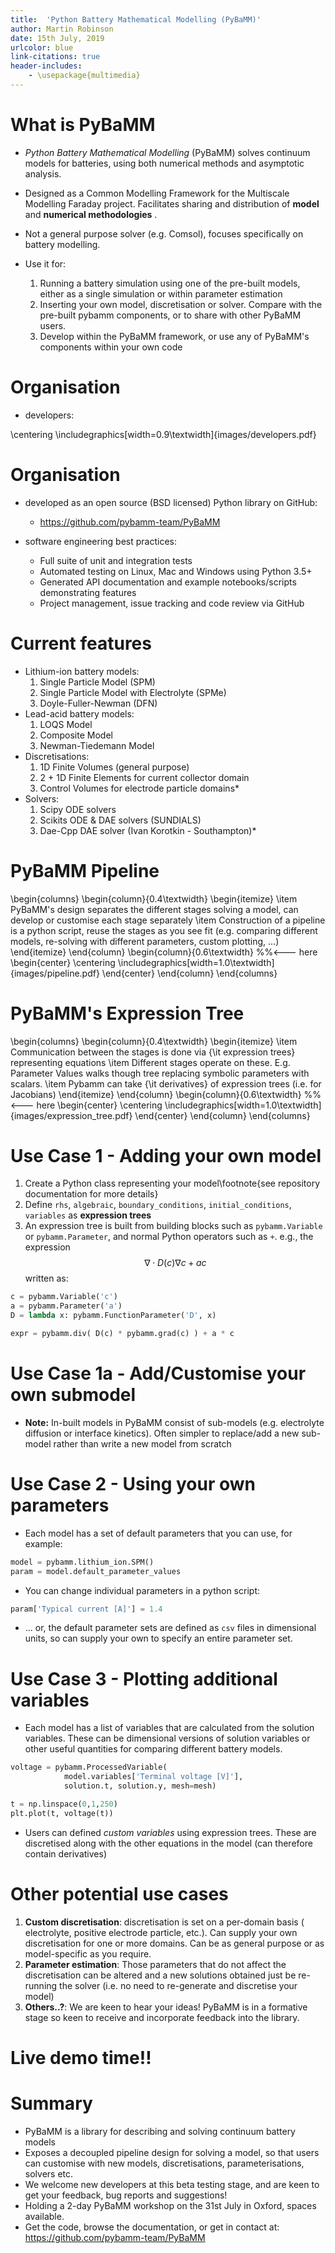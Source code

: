 ```yaml
---
title:  'Python Battery Mathematical Modelling (PyBaMM)'
author: Martin Robinson
date: 15th July, 2019
urlcolor: blue
link-citations: true
header-includes:
    - \usepackage{multimedia}
---
```



# What is PyBaMM

- *Python Battery Mathematical Modelling* (PyBaMM) solves continuum models for batteries,
  using both numerical methods and asymptotic analysis.

- Designed as a Common Modelling Framework for the Multiscale Modelling Faraday project.
  Facilitates sharing and distribution of **model** and **numerical methodologies** .

- Not a general purpose solver (e.g. Comsol), focuses specifically on battery modelling.

- Use it for:
    1. Running a battery simulation using one of the pre-built models, either as a
       single simulation or within parameter estimation
    2. Inserting your own model, discretisation or solver. Compare with the pre-built pybamm
       components, or to share with other PyBaMM users.
    3. Develop within the PyBaMM framework, or use any of PyBaMM's components within
       your own code

# Organisation

- developers:

\centering \includegraphics[width=0.9\textwidth]{images/developers.pdf}

# Organisation

- developed as an open source (BSD licensed) Python library on GitHub: 
    - <https://github.com/pybamm-team/PyBaMM>

- software engineering best practices:
    - Full suite of unit and integration tests
    - Automated testing on Linux, Mac and Windows using Python 3.5+
    - Generated API documentation and example notebooks/scripts demonstrating
      features
    - Project management, issue tracking and code review via GitHub

# Current features

- Lithium-ion battery models:
    1. Single Particle Model (SPM) 
    2. Single Particle Model with Electrolyte (SPMe)
    3. Doyle-Fuller-Newman (DFN)
- Lead-acid battery models:
    1. LOQS Model 
    2. Composite Model 
    3. Newman-Tiedemann Model
- Discretisations:
    1. 1D Finite Volumes (general purpose)
    2. 2 + 1D Finite Elements for current collector domain
    2. Control Volumes for electrode particle domains*
- Solvers:
    1. Scipy ODE solvers
    2. Scikits ODE & DAE solvers (SUNDIALS)
    3. Dae-Cpp DAE solver (Ivan Korotkin - Southampton)*

# PyBaMM Pipeline

\begin{columns}
\begin{column}{0.4\textwidth}
\begin{itemize}
\item PyBaMM's design separates the different stages solving a model, can develop or
  customise each stage separately
\item Construction of a pipeline is a python script, reuse the stages as you see fit (e.g. comparing different models, re-solving with different parameters, custom plotting, ...)
\end{itemize}
\end{column}
\begin{column}{0.6\textwidth}  %%<--- here
    \begin{center}
\centering \includegraphics[width=1.0\textwidth]{images/pipeline.pdf} 
     \end{center}
\end{column}
\end{columns}


# PyBaMM's Expression Tree

\begin{columns}
\begin{column}{0.4\textwidth}
\begin{itemize}
  \item Communication between the stages is done via {\it expression trees} representing equations
\item Different stages operate on these. E.g. Parameter Values walks though tree replacing symbolic parameters with scalars.
\item Pybamm can take {\it derivatives} of expression trees (i.e. for Jacobians)
\end{itemize}
\end{column}
\begin{column}{0.6\textwidth}  %%<--- here
    \begin{center}
\centering \includegraphics[width=1.0\textwidth]{images/expression_tree.pdf} 
     \end{center}
\end{column}
\end{columns}

# Use Case 1 - Adding your own model

1. Create a Python class representing your model\footnote{see repository documentation for more details}
2. Define `rhs`, `algebraic`, `boundary_conditions`, `initial_conditions`, `variables`
   as **expression trees**
3. An expression tree is built from building blocks such as `pybamm.Variable` or
   `pybamm.Parameter`, and normal Python operators such as `+`. e.g., the expression
   $$\nabla \cdot D(c) \nabla c + a c$$ written as:


```python
c = pybamm.Variable('c')
a = pybamm.Parameter('a')
D = lambda x: pybamm.FunctionParameter('D', x)

expr = pybamm.div( D(c) * pybamm.grad(c) ) + a * c 
```


# Use Case 1a - Add/Customise your own submodel

- **Note:** In-built models in PyBaMM consist of sub-models (e.g. electrolyte diffusion
  or interface kinetics). Often simpler to replace/add a new sub-model rather than
  write a new model from scratch


# Use Case 2 - Using your own parameters

- Each model has a set of default parameters that you can use, for example:

```python
model = pybamm.lithium_ion.SPM()
param = model.default_parameter_values
```

- You can change individual parameters in a python script:

```python
param['Typical current [A]'] = 1.4
```

- ... or, the default parameter sets are defined as `csv` files in dimensional units, so can supply
  your own to specify an entire parameter set.

# Use Case 3 - Plotting additional variables

- Each model has a list of variables that are calculated from the solution
  variables. These can be dimensional versions of solution variables or other useful
  quantities for comparing different battery models.

```Python
voltage = pybamm.ProcessedVariable(
            model.variables['Terminal voltage [V]'], 
            solution.t, solution.y, mesh=mesh)

t = np.linspace(0,1,250)
plt.plot(t, voltage(t))
```

- Users can defined *custom variables* using expression trees. These are discretised
  along with the other equations in the model (can therefore contain derivatives)


# Other potential use cases

1. **Custom discretisation**: discretisation is set on a per-domain basis (
   electrolyte, positive electrode particle, etc.). Can supply your own discretisation
   for one or more domains. Can be as general purpose or as model-specific as you
   require. 
2. **Parameter estimation**: Those parameters that do not affect the discretisation can
   be altered and a new solutions obtained just be re-running the solver (i.e. no need
   to re-generate and discretise your model)
3. **Others..?**: We are keen to hear your ideas! PyBaMM is in a formative stage so keen
   to receive and incorporate feedback into the library.

# Live demo time!!

# Summary

- PyBaMM is a library for describing and solving continuum battery models
- Exposes a decoupled pipeline design for solving a model, so that users can customise
  with new models, discretisations, parameterisations, solvers etc.
- We welcome new developers at this beta testing stage, and are keen to get your feedback, bug
  reports and suggestions!
- Holding a 2-day PyBaMM workshop on the 31st July in Oxford, spaces available.
- Get the code, browse the documentation, or get in contact at: <https://github.com/pybamm-team/PyBaMM>

